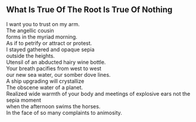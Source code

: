 What Is True Of The Root Is True Of Nothing
-------------------------------------------
I want you to trust on my arm.  
The angellic cousin  
forms in the myriad morning.  
As if to petrify or attract or protest.  
I stayed gathered and opaque sepia  
outside the heights.  
Utensil of an abducted hairy wine bottle.  
Your breath pacifies from west to west  
our new sea water, our somber dove lines.  
A ship upgrading will crystallize  
The obscene water of a planet.  
Realized wide warmth of your body and meetings of explosive ears not the sepia moment  
when the afternoon swims the horses.  
In the face of so many complaints to animosity.  
